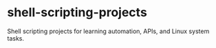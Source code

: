 # shell-scripting-projects
Shell scripting projects for learning automation, APIs, and Linux system tasks.

